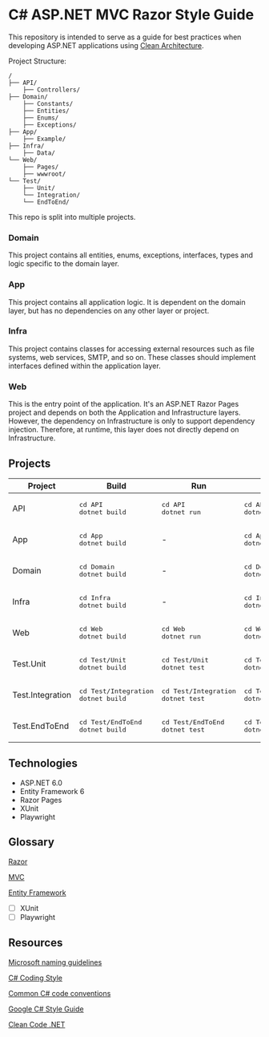 # C# ASP.NET MVC Razor Style Guide

This repository is intended to serve as a guide for best practices when developing ASP.NET applications using [Clean Architecture](https://learn.microsoft.com/en-us/shows/dotnetconf-2021/clean-architecture-with-aspnet-core-6).

Project Structure:
```shell
/
├── API/
    ├── Controllers/
├── Domain/
    ├── Constants/
    ├── Entities/
    ├── Enums/
    ├── Exceptions/
├── App/
    ├── Example/
├── Infra/
    ├── Data/
└── Web/
    ├── Pages/
    ├── wwwroot/
└── Test/
    ├── Unit/
    └── Integration/
    └── EndToEnd/
```
This repo is split into multiple projects.

### Domain

This project contains all entities, enums, exceptions, interfaces, types and logic specific to the domain layer.

### App

This project contains all application logic. It is dependent on the domain layer, but has no dependencies on any other layer or project.

### Infra

This project contains classes for accessing external resources such as file systems, web services, SMTP, and so on. These classes should implement interfaces defined within the application layer.

### Web

This is the entry point of the application. It's an ASP.NET Razor Pages project and depends on both the Application and Infrastructure layers. However, the dependency on Infrastructure is only to support dependency injection. Therefore, at runtime, this layer does not directly depend on Infrastructure.

## Projects

| Project          | Build                                              | Run                                               | Watch                                              |
| ---------------- | -------------------------------------------------- | ------------------------------------------------- | -------------------------------------------------- |
| API              | <pre>cd API<br>dotnet build<br></pre>              | <pre>cd API<br>dotnet run<br></pre>               | <pre>cd API<br>dotnet watch<br></pre>              |
| App              | <pre>cd App<br>dotnet build<br></pre>              | -                                                 | <pre>cd App<br>dotnet watch<br></pre>              |
| Domain           | <pre>cd Domain<br>dotnet build<br></pre>           | -                                                 | <pre>cd Domain<br>dotnet watch<br></pre>           |
| Infra            | <pre>cd Infra<br>dotnet build<br></pre>            | -                                                 | <pre>cd Infra<br>dotnet watch<br></pre>            |
| Web              | <pre>cd Web<br>dotnet build<br></pre>              | <pre>cd Web<br>dotnet run<br></pre>               | <pre>cd Web<br>dotnet watch<br></pre>              |
| Test.Unit        | <pre>cd Test/Unit<br>dotnet build<br></pre>        | <pre>cd Test/Unit<br>dotnet test<br></pre>        | <pre>cd Test/Unit<br>dotnet watch<br></pre>        |
| Test.Integration | <pre>cd Test/Integration<br>dotnet build<br></pre> | <pre>cd Test/Integration<br>dotnet test<br></pre> | <pre>cd Test/Integration<br>dotnet watch<br></pre> |
| Test.EndToEnd    | <pre>cd Test/EndToEnd<br>dotnet build<br></pre>    | <pre>cd Test/EndToEnd<br>dotnet test<br></pre>    | <pre>cd Test/EndToEnd<br>dotnet watch<br></pre>    |

## Technologies

* ASP.NET 6.0
* Entity Framework 6
* Razor Pages
* XUnit
* Playwright

## Glossary

[Razor](./Docs/Razor.md)

[MVC](./Docs/MVC.md)

[Entity Framework](./Docs/EntityFramework.md)

- [ ] XUnit
- [ ] Playwright

## Resources

[Microsoft naming guidelines](https://learn.microsoft.com/en-us/dotnet/standard/design-guidelines/naming-guidelines)

[C# Coding Style](https://github.com/dotnet/runtime/blob/main/docs/coding-guidelines/coding-style.md)

[Common C# code conventions](https://learn.microsoft.com/en-us/dotnet/csharp/fundamentals/coding-style/coding-conventions)

[Google C# Style Guide](https://google.github.io/styleguide/csharp-style.html)

[Clean Code .NET](https://github.com/thangchung/clean-code-dotnet)
